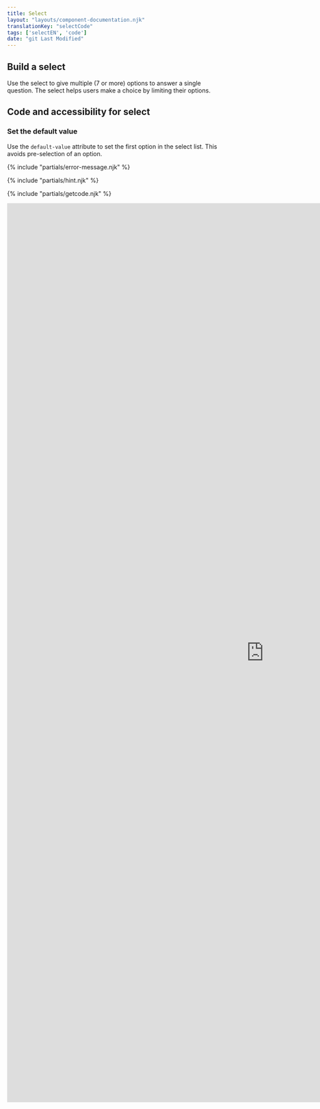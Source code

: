 ```yaml
---
title: Select
layout: "layouts/component-documentation.njk"
translationKey: "selectCode"
tags: ['selectEN', 'code']
date: "git Last Modified"
---
```


## Build a select

Use the select to give multiple (7 or more) options to answer a single question. The select helps users make a choice by limiting their options.

## Code and accessibility for select

### Set the default value

Use the `default-value` attribute to set the first option in the select list. This avoids pre-selection of an option.

{% include "partials/error-message.njk" %}

{% include "partials/hint.njk" %}

{% include "partials/getcode.njk" %}

<iframe
  title="Overview of gcds-select properties and events."
  src="https://cds-snc.github.io/gcds-components/iframe.html?viewMode=docs&singleStory=true&id=components-select--events-properties"
  width="1200"
  height="2100"
  style="display: block; margin: 0 auto;"
  frameBorder="0"
  allow="clipboard-write"
></iframe>
